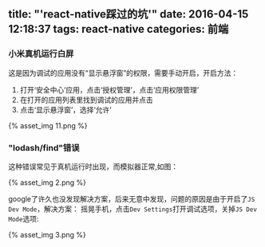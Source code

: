 title: "'react-native踩过的坑'"
date: 2016-04-15 12:18:37
tags: react-native
categories: 前端
---

### 小米真机运行白屏
这是因为调试的应用没有“显示悬浮窗”的权限，需要手动开启，开启方法：

1. 打开‘安全中心’应用，点击‘授权管理’，点击‘应用权限管理’
2. 在打开的应用列表里找到调试的应用并点击
3. 点击‘显示悬浮窗’，选择‘允许’

{% asset_img 11.png %}

<!-- more -->

### "lodash/find"错误
这种错误常见于真机运行时出现，而模拟器正常,如图：

{% asset_img 2.png %}

google了许久也没发现解决方案，后来无意中发现，问题的原因是由于开启了`JS Dev Mode`，解决方案：
摇晃手机，点击`Dev Settings`打开调试选项，关掉`JS Dev Mode`选项:

{% asset_img 3.png %}